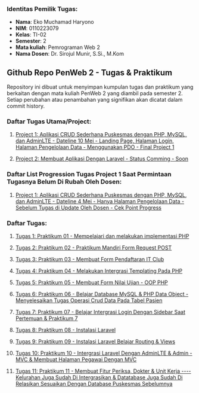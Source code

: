 ### Identitas Pemilik Tugas:

- **Nama**: Eko Muchamad Haryono  
- **NIM**: 0110223079
- **Kelas**: TI-02
- **Semester**: 2
- **Mata kuliah**: Pemrograman Web 2
- **Nama Dosen**: Dr. Sirojul Munir, S.Si., M.Kom



##  Github Repo PenWeb 2 - Tugas & Praktikum

Repository ini dibuat untuk menyimpan kumpulan tugas dan praktikum yang berkaitan dengan mata kuliah PenWeb 2 yang diambil pada semester 2. Setiap perubahan atau penambahan yang signifikan akan dicatat dalam commit history.

### Daftar Tugas Utama/Project:
1. [Project 1: Aplikasi CRUD Sederhana Puskesmas dengan PHP, MySQL, dan AdminLTE - Dateline 10 Mei - Landing Page, Halaman Login, Halaman Pengelolaan Data - Menggunakan PDO - Final Project 1](https://github.com/ekomh170/Project-1-PemWeb-2-10May.git)

2. [Project 2: Membuat Aplikasi Dengan Laravel - Status Comming - Soon](#)

### Daftar List Progression Tugas Project 1 Saat Permintaan Tugasnya Belum Di Rubah Oleh Dosen:
1. [Project 1: Aplikasi CRUD Sederhana Puskesmas dengan PHP, MySQL, dan AdminLTE - Dateline 4 Mei - Hanya Halaman Pengelolaan Data - Sebelum Tugas di Update Oleh Dosen - Cek Point Progress](https://github.com/ekomh170/Project-1-PemWeb-2.git)

### Daftar Tugas:

1. [Tugas 1: Praktikum 01 - Mempelajari dan melakukan implementasi PHP](https://github.com/ekomh170/Tugas_Praktikum_Web_PW2/tree/master/praktikum_01)

2. [Tugas 2: Praktikum 02 - Praktikum Mandiri Form Request POST](https://github.com/ekomh170/Tugas_Praktikum_Web_PW2/tree/master/praktikum_02/latihan_praktikum_mandiri_2)

3. [Tugas 3: Praktikum 03 - Membuat Form Pendaftaran IT Club](https://github.com/ekomh170/Tugas_Praktikum_Web_PW2/tree/master/praktikum_03)

4. [Tugas 4: Praktikum 04 - Melakukan Intergrasi Templating Pada PHP](https://github.com/ekomh170/Tugas_Praktikum_Web_PW2/tree/master/praktikum_04)

5. [Tugas 5: Praktikum 05 - Membuat Form Nilai Ujian - OOP PHP](https://github.com/ekomh170/Tugas_Praktikum_Web_PW2/tree/master/praktikum_05/latihan_praktek_praktikum_5)

6. [Tugas 6: Praktikum 06 - Belajar Database MySQL & PHP Data Object - Menyelesaikan Tugas Operasi Crud Data Pada Tabel Pasien](https://github.com/ekomh170/Tugas_Praktikum_Web_PW2/tree/master/praktikum_06)

7. [Tugas 7: Praktikum 07 - Belajar Intergrasi Login Dengan Sidebar Saat Pertemuan & Praktikum 7](https://github.com/ekomh170/Tugas_Praktikum_Web_PW2/tree/master/praktikum_07)

8. [Tugas 8: Praktikum 08 - Instalasi Laravel](https://github.com/ekomh170/Tugas_Praktikum_Web_PW2/tree/master/praktikum_08)

9. [Tugas 9: Praktikum 09 - Instalasi Laravel Belajar Routing & Views](https://github.com/ekomh170/Tugas_Praktikum_Web_PW2/tree/master/praktikum_09)

10. [Tugas 10: Praktikum 10 - Intergrasi Laravel Dengan AdminLTE & Admin - MVC & Membuat Halaman Pegawai Dengan MVC](https://github.com/ekomh170/Tugas_Praktikum_Web_PW2/tree/master/praktikum_10)

11. [Tugas 11: Praktikum 11 - Membuat Fitur Periksa, Dokter & Unit Kerja ---- Kelurahan Juga Sudah Di Intergrasikan & Datatabase Juga Sudah Di Relasikan Sesuaikan Dengan Database Puskesmas Sebelumnya](#)
